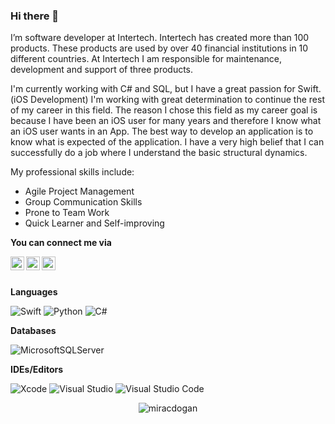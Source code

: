 ### Hi there 👋

I’m software developer at Intertech. Intertech has created more than 100 products. These products are used by over 40 financial institutions in 10 different countries. At Intertech I am responsible for maintenance, development and support of three products.

I'm currently working with C# and SQL, but I have a great passion for Swift. (iOS Development) I'm working with great determination to continue the rest of my career in this field. The reason I chose this field as my career goal is because I have been an iOS user for many years and therefore I know what an iOS user wants in an App. The best way to develop an application is to know what is expected of the application. I have a very high belief that I can successfully do a job where I understand the basic structural dynamics.

My professional skills include:

 - Agile Project Management
 - Group Communication Skills
 - Prone to Team Work
 - Quick Learner and Self-improving

**You can connect me via**

<a href="https://www.linkedin.com/in/miracdogan/">
  <img align="left" alt="Mirac's LinkedIn" width="22px" src="https://raw.githubusercontent.com/peterthehan/peterthehan/master/assets/linkedin.svg" />
</a>
<a href="https://twitter.com/miracdev">
  <img align="left" alt="Mirac's Twitter" width="22px" src="https://raw.githubusercontent.com/peterthehan/peterthehan/master/assets/twitter.svg" />
</a>
<a href="https://open.spotify.com/user/mirac.dogan">
  <img align="left" alt="Mirac's Spotify" width="22px" src="https://raw.githubusercontent.com/peterthehan/peterthehan/master/assets/spotify.svg" />
</a>
<br />
<br />

**Languages**

![Swift](https://img.shields.io/badge/swift-F54A2A?style=for-the-badge&logo=swift&logoColor=white)
![Python](https://img.shields.io/badge/python-3670A0?style=for-the-badge&logo=python&logoColor=ffdd54)
![C#](https://img.shields.io/badge/c%23-%23239120.svg?style=for-the-badge&logo=c-sharp&logoColor=white)

**Databases**

![MicrosoftSQLServer](https://img.shields.io/badge/Microsoft%20SQL%20Sever-CC2927?style=for-the-badge&logo=microsoft%20sql%20server&logoColor=white)

**IDEs/Editors**

![Xcode](https://img.shields.io/badge/Xcode-007ACC?style=for-the-badge&logo=Xcode&logoColor=white)
![Visual Studio](https://img.shields.io/badge/Visual%20Studio-5C2D91.svg?style=for-the-badge&logo=visual-studio&logoColor=white)
![Visual Studio Code](https://img.shields.io/badge/Visual%20Studio%20Code-0078d7.svg?style=for-the-badge&logo=visual-studio-code&logoColor=white)

<p align="center"> <img src="https://github-readme-stats.vercel.app/api?username=miracdogan&show_icons=true&" alt="miracdogan" />
